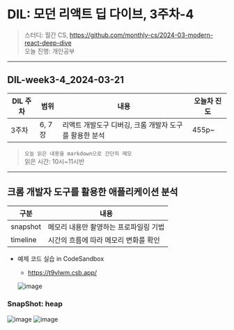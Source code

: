 # DIL: 모던 리액트 딥 다이브, 3주차-4

> 스터디: 월간 CS, https://github.com/monthly-cs/2024-03-modern-react-deep-dive  
> 오늘 진행: 개인공부

---

## DIL-week3-4_2024-03-21

| DIL 주차 | 범위   | 내용                                                   | 오늘차 진도 |
| -------- | ------ | ------------------------------------------------------ | ----------- |
| 3주차    | 6, 7장 | 리액트 개발도구 디버깅, 크롬 개발자 도구를 활용한 분석 | 455p~       |

> `오늘 읽은 내용을 markdown으로 간단히 메모`  
> 읽은 시간: 10시~11시반

---

## 크롬 개발자 도구를 활용한 애플리케이션 분석

| 구분     | 내용                                   |
| -------- | -------------------------------------- |
| snapshot | 메모리 내용만 촬영하는 프로파일링 기법 |
| timeline | 시간의 흐름에 따라 메모리 변화를 확인  |

- 예제 코드 실습 in CodeSandbox

  - https://t9vlwm.csb.app/

  ![image](https://github.com/monthly-cs/2024-03-modern-react-deep-dive/assets/94776135/0c16e485-366e-494e-b85f-0ea30b0cbbd3)

### SnapShot: heap

![image](https://github.com/monthly-cs/2024-03-modern-react-deep-dive/assets/94776135/a603ffef-e6c2-4d50-94e5-ced6f1a17330)
![image](https://github.com/monthly-cs/2024-03-modern-react-deep-dive/assets/94776135/60988863-45e5-4797-b0bb-ad2e9416e29e)
